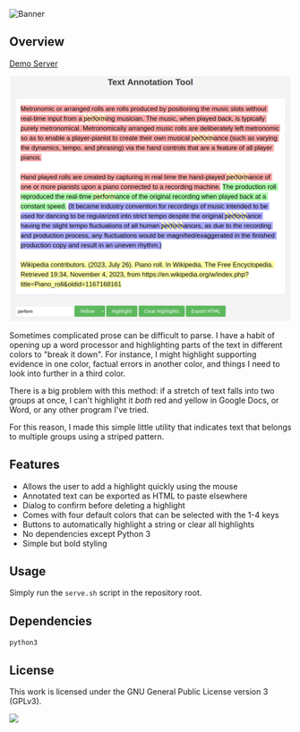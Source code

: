 ![Banner](https://s-christy.com/sbs/status-banner.svg?icon=maps/emergency&hue=300&title=Annotation%20App&description=A%20web%20app%20for%20highlighting%20text)

## Overview

[Demo Server](https://annotate.s-christy.com/)

<p align="center">
  <img src="./assets/screenshot.png" width=500 />
</p>

Sometimes complicated prose can be difficult to parse. I have a habit of opening
up a word processor and highlighting parts of the text in different colors to
"break it down". For instance, I might highlight supporting evidence in one
color, factual errors in another color, and things I need to look into further
in a third color.

There is a big problem with this method: if a stretch of text falls into two
groups at once, I can't highlight it *both* red and yellow in Google Docs, or
Word, or any other program I've tried.

For this reason, I made this simple little utility that indicates text that
belongs to multiple groups using a striped pattern.

## Features

- Allows the user to add a highlight quickly using the mouse
- Annotated text can be exported as HTML to paste elsewhere
- Dialog to confirm before deleting a highlight
- Comes with four default colors that can be selected with the 1-4 keys
- Buttons to automatically highlight a string or clear all highlights
- No dependencies except Python 3
- Simple but bold styling

## Usage

Simply run the `serve.sh` script in the repository root.

## Dependencies

```
python3
```

## License

This work is licensed under the GNU General Public License version 3 (GPLv3).

[<img src="https://s-christy.com/status-banner-service/GPLv3_Logo.svg" width="150" />](https://www.gnu.org/licenses/gpl-3.0.en.html)
